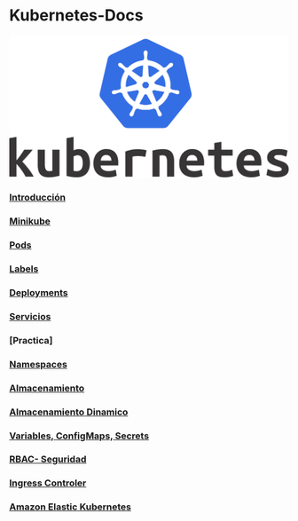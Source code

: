 # Kubernetes-Docs

![image](Kubernetes_Logo.png)


### [Introducción](intro.md)

### [Minikube](minikube.md)

### [Pods](pods.md)

### [Labels](label.md)

### [Deployments](/Documents/deployment.md)

### [Servicios](servicios.md)

### [Practica]

### [Namespaces](namespace.md)

### [Almacenamiento](storage.md)

### [Almacenamiento Dinamico](storageD.md)

### [Variables, ConfigMaps, Secrets](random.md)

### [RBAC- Seguridad](security.md)

### [Ingress Controler](ingress.md)

### [Amazon Elastic Kubernetes](amazon.md)
